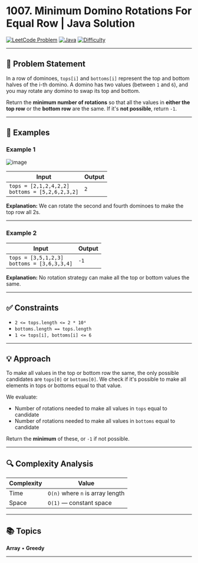 # 1007. Minimum Domino Rotations For Equal Row | Java Solution

[![LeetCode Problem](https://img.shields.io/badge/LeetCode-1007.%20Minimum%20Domino%20Rotations-blue)](https://leetcode.com/problems/minimum-domino-rotations-for-equal-row/)
[![Java](https://img.shields.io/badge/Language-Java-orange)](https://www.java.com/)
[![Difficulty](https://img.shields.io/badge/Difficulty-Medium-yellow)]()

---

## 🧩 Problem Statement

In a row of dominoes, `tops[i]` and `bottoms[i]` represent the top and bottom halves of the i-th domino.
A domino has two values (between `1` and `6`), and you may rotate any domino to swap its top and bottom.

Return the **minimum number of rotations** so that all the values in **either the top row** or the **bottom row** are the same.
If it's **not possible**, return `-1`.

---

## 🧠 Examples

### Example 1

![image](https://github.com/user-attachments/assets/a9b11638-c68d-4385-8f41-b74c6fa5523b)


| Input                                               | Output |
| --------------------------------------------------- | ------ |
| `tops = [2,1,2,4,2,2]`<br>`bottoms = [5,2,6,2,3,2]` | `2`    |

**Explanation:**
We can rotate the second and fourth dominoes to make the top row all 2s.

---

### Example 2

| Input                                           | Output |
| ----------------------------------------------- | ------ |
| `tops = [3,5,1,2,3]`<br>`bottoms = [3,6,3,3,4]` | `-1`   |

**Explanation:**
No rotation strategy can make all the top or bottom values the same.

---

## ✅ Constraints

* `2 <= tops.length <= 2 * 10⁴`
* `bottoms.length == tops.length`
* `1 <= tops[i], bottoms[i] <= 6`

---

## 💡 Approach

To make all values in the top or bottom row the same, the only possible candidates are `tops[0]` or `bottoms[0]`.
We check if it's possible to make all elements in tops or bottoms equal to that value.

We evaluate:

* Number of rotations needed to make all values in `tops` equal to candidate
* Number of rotations needed to make all values in `bottoms` equal to candidate

Return the **minimum** of these, or `-1` if not possible.

---

## 🔍 Complexity Analysis

| Complexity | Value                            |
| ---------- | -------------------------------- |
| Time       | `O(n)` where `n` is array length |
| Space      | `O(1)` — constant space          |

---

## 📚 Topics

**Array** • **Greedy**

---

